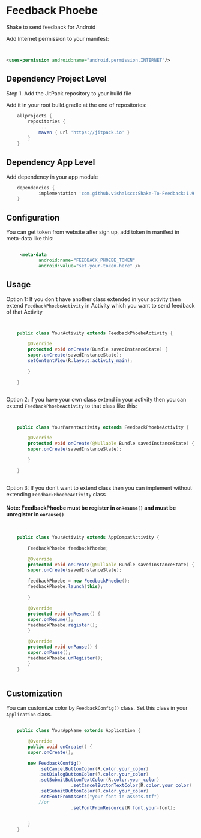 # Feedback Phoebe
Shake to send feedback for Android



Add Internet permission to your manifest:
```` xml


<uses-permission android:name="android.permission.INTERNET"/>

````


## Dependency Project Level

Step 1. Add the JitPack repository to your build file

Add it in your root build.gradle at the end of repositories:



```gradle
	allprojects {
		repositories {
			...
			maven { url 'https://jitpack.io' }
		}
	}

```

## Dependency App Level

Add dependency in your app module

```gradle
	dependencies {
	        implementation 'com.github.vishalscc:Shake-To-Feedback:1.9'
	}

```

## Configuration

You can get token from website after sign up, add token in manifest in meta-data like this:

```xml

	 <meta-data
		    android:name="FEEDBACK_PHOEBE_TOKEN"
		    android:value="set-your-token-here" />

```

## Usage

Option 1:  If you don't have another class extended in your activity then extend `FeedbackPhoebeActivity` in Activity which you want to send feedback of that Activity

``` java


	public class YourActivity extends FeedbackPhoebeActivity {

	    @Override
	    protected void onCreate(Bundle savedInstanceState) {
		super.onCreate(savedInstanceState);
		setContentView(R.layout.activity_main);

	    }

	}
	
```

Option 2: if you have your own class extend in your activity then you can extend `FeedbackPhoebeActivity` to that class like this:

```java


	public class YourParentActivity extends FeedbackPhoebeActivity {

	    @Override
	    protected void onCreate(@Nullable Bundle savedInstanceState) {
		super.onCreate(savedInstanceState);

	    }

	}
	

```

Option 3: If you don't want to extend class then you can implement without extending `FeedbackPhoebeActivity` class 

#### Note: FeedbackPhoebe must be register in `onResume()` and must be unregister in `onPause()`


```java


	public class YourActivity extends AppCompatActivity {

	    FeedbackPhoebe feedbackPhoebe;

	    @Override
	    protected void onCreate(@Nullable Bundle savedInstanceState) {
		super.onCreate(savedInstanceState);

		feedbackPhoebe = new FeedbackPhoebe();
		feedbackPhoebe.launch(this);

	    }

	    @Override
	    protected void onResume() {
		super.onResume();
		feedbackPhoebe.register();
	    }

	    @Override
	    protected void onPause() {
		super.onPause();
		feedbackPhoebe.unRegister();
	    }
	}
	

```

## Customization

You can customize color by `FeedbackConfig()` class. Set this class in your `Application` class.

``` java 

	public class YourAppName extends Application {

	    @Override
	    public void onCreate() {
		super.onCreate();

		new FeedbackConfig()
			.setCancelButtonColor(R.color.your_color)
			.setDialogButtonColor(R.color.your_color)
			.setSubmitButtonTextColor(R.color.your_color)
                        .setCancelButtonTextColor(R.color.your_color)
			.setSubmitButtonColor(R.color.your_color)
			.setFontFromAssets("your-font-in-assets.ttf")
			//or
                        .setFontFromResource(R.font.your-font);
			

	    }
	}
	
```




